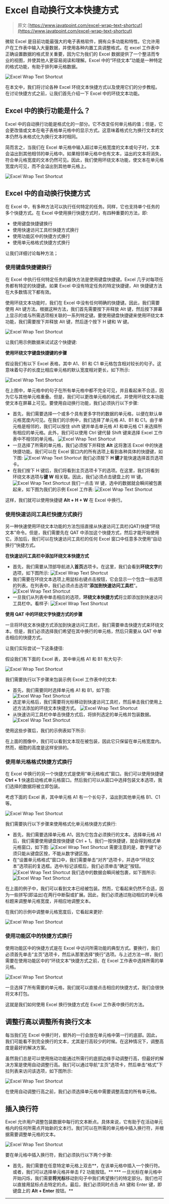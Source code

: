 # Excel 自动换行文本快捷方式

> 原文:[https://www.javatpoint.com/excel-wrap-text-shortcut](https://www.javatpoint.com/excel-wrap-text-shortcut)

微软 Excel 是目前功能最强大的电子表格软件，拥有众多功能和特性。它允许用户在工作表中输入大量数据，并使用各种内置工具调整格式。在 excel 工作表中正确设置数据的格式至关重要，因为它为我们的 Excel 数据提供了一个整洁而专业的视图，并使其他人更容易阅读和理解。Excel 中的“环绕文本”功能是一种特定的格式功能，有助于排列单元格数据。

![Excel Wrap Text Shortcut](../Images/705bfc5b4344621d21bbd4793910b281.png)

在本文中，我们将讨论各种 Excel 环绕文本快捷方式以及使用它们的分步教程。在讨论快捷方式之前，让我们首先介绍一下 Excel 中的环绕文本功能。

## Excel 中的换行功能是什么？

Excel 中的自动换行功能是格式化的一部分。它不改变任何单元格的值；但是，它会更改值或文本在电子表格单元格中的显示方式。这意味着格式化为换行文本的文本仍然与未格式化为换行文本时相同。

简而言之，当我们在 Excel 单元格中输入超过单元格宽度的文本或句子时，文本会溢出到其他相邻的单元格中。如果相邻单元格中也有文本，溢出的文本将消失，符合单元格宽度的文本仍然可见。因此，我们使用环绕文本功能，使文本在单元格宽度内可见，而不会溢出到其他单元格上。

![Excel Wrap Text Shortcut](../Images/f88fef0018a5ff5ac163652ebb3c0ac3.png)

## Excel 中的自动换行快捷方式

在 Excel 中，有多种方法可以执行任何特定的任务。同样，它也支持单个任务的多个快捷方式。在 Excel 中使用换行快捷方式时，有四种重要的方法，即:

*   使用键盘快捷键换行
*   使用快速访问工具栏快捷方式换行
*   使用功能区中的快捷方式换行
*   使用单元格格式快捷方式换行

让我们详细讨论每种方法；

### 使用键盘快捷键换行

在 Excel 中执行任何特定任务的最快方法是使用键盘快捷键。Excel 几乎对每项任务都有特定的快捷键。如果 Excel 中没有特定任务的特定快捷键，Alt 快捷键方法在大多数情况下都有效。

使用环绕文本功能时，我们在 Excel 中没有任何明确的快捷键。因此，我们需要使用 Alt 键方法。根据这种方法，我们首先需要按下并释放 Alt 键，然后按下屏幕上显示的或与所需选项相关联的一系列特定键。要使用键盘快捷键来使用环绕文本功能，我们需要按下并释放 Alt 键，然后逐个按下 H 键和 W 键。

![Excel Wrap Text Shortcut](../Images/e093f16ac23e8c639501a7be4254853a.png)

让我们用示例数据来试试这个快捷键:

**使用环绕文字键盘快捷键的步骤**

假设我们有以下 Excel 表格，其中 A1、B1 和 C1 单元格包含相对较长的句子。这意味着句子的长度比相应单元格的默认宽度相对更长，如下所示:

![Excel Wrap Text Shortcut](../Images/a6f1ce8d4758dea50d3edbb3bf310508.png)

在上图中，单元格中的句子在所有单元格中都不完全可见，并且看起来不合适，因为它与其他单元格重叠。但是，我们可以更改单元格的格式，并使用环绕文本功能使文本在屏幕上可见。要使用自动换行功能，我们必须执行以下步骤:

*   首先，我们需要选择一个或多个具有更多字符的数据的单元格，以便在默认单元格宽度内可见。在我们的示例中，我们选择了单元格 A1、B1 和 C1。由于单元格是相邻的，我们可以按住 shift 键并单击单元格 A1 和单元格 C1 来选择所有相应的单元格。此外，我们可以使用 Ctrl 键代替 Shift 键来选择 Excel 工作表中不相邻的单元格。
    ![Excel Wrap Text Shortcut](../Images/a17134f104bf2c5a2d663f89af7873f5.png)
*   一旦选择了所需的单元格，我们必须按下并释放 **Alt** 这将激活 Excel 中的快速快捷功能。我们可以在 Excel 窗口内的所有选项上看到各种具体的快捷键，如下图:
    ![Excel Wrap Text Shortcut](../Images/a4a415a165f77df812bcaf146d09b6bb.png)
    我们必须按下 **H 键**才能快速选择首页选项卡。
*   在我们按下 H 键后，我们将看到主页选项卡下的选项。在这里，我们将看到环绕文本选项与**键 W** 相关联。因此，我们必须点击键盘上的 W 键。
    ![Excel Wrap Text Shortcut](../Images/5b94795ecd6dfe1f3e2402e4ddf2f972.png)
    我们一点击 W 键，选中的数据就会瞬间被包裹起来，如下图为我们的示例 Excel 工作表:
    ![Excel Wrap Text Shortcut](../Images/8cdf0665f6b5a9651f137f25d0a65b29.png)

这样，我们就可以使用快捷键 **Alt + H + W** 在 Excel 中换行。

### 使用快速访问工具栏快捷方式换行

另一种快速使用环绕文本功能的方法包括直接从快速访问工具栏(QAT)快捷“环绕文本”命令。但是，我们需要先在 QAT 中添加这个快捷方式，然后才能开始使用它。添加后，我们可以在快速访问工具栏的任何 Excel 窗口中任意多次使用“自动换行”快捷方式。

**在快速访问工具栏中添加环绕文本快捷方式**

*   首先，我们需要从顶部导航进入**首页**选项卡。在这里，我们会看到**环绕文字**的选项，如下图所示:
    ![Excel Wrap Text Shortcut](../Images/f48b08121c0a83a0daee806ab393ac65.png)
*   我们需要在环绕文本选项上用鼠标右键点击按钮，它会显示一个包含一些选项的列表。在列表中，我们必须点击选项“**添加到快速访问工具栏**”。
    ![Excel Wrap Text Shortcut](../Images/e0815447a1e0b3ec1b4bb7db584f05f0.png)
*   一旦我们从列表中单击相应的选项，**环绕文本快捷方式**将立即添加到快速访问工具栏中。看样子:
    ![Excel Wrap Text Shortcut](../Images/929b9f7295e236b0dc8d4bf5c1a60cbf.png)

**使用 QAT 中的环绕文字快捷方式的步骤**

一旦将环绕文本快捷方式添加到快速访问工具栏，我们需要单击快捷方式来环绕文本。但是，我们必须选择我们希望在其中换行的单元格，然后只需要从 QAT 中单击相应的快捷方式。

让我们实际尝试一下这条捷径:

假设我们有下面的 Excel 表，其中单元格 A1 和 B1 有大句子:

![Excel Wrap Text Shortcut](../Images/c4a639149b6a45a6a9a57fc53c25473d.png)

我们需要执行以下步骤来包装示例 Excel 工作表中的文本:

*   首先，我们需要同时选择单元格 A1 和 B1，如下图:
    ![Excel Wrap Text Shortcut](../Images/d69860c2413494406b29f304b3a1654e.png)
*   选定单元格后，我们需要将光标移动到快速访问工具栏，然后单击我们使用上述方法添加的环绕文本快捷方式。
    ![Excel Wrap Text Shortcut](../Images/a23bcdf18cf3229bb046ed0efd8da000.png)
*   从快速访问工具栏中单击快捷方式后，将排列选定的单元格并包装数据。
    ![Excel Wrap Text Shortcut](../Images/e8c569e43aa9241c89f30f3f74007590.png)

使用这些步骤后，我们的示例表如下所示:

在上面的图像中，我们可以看到文本现在被包装，因此它只保留在单元格宽度内。然而，细胞的高度是这样安排的。

### 使用单元格格式快捷方式换行

在 Excel 中换行的另一个快捷方式是使用“单元格格式”窗口。我们可以使用快捷键 **Ctrl + 1** 快速启动格式单元格窗口。然后我们可以从窗口中选择包装文本选项，我们选择的数据将被立即包装。

考虑下面的 Excel 表，其中单元格 A1 有一个长句子，溢出到其他单元格 B1、C1 等。

![Excel Wrap Text Shortcut](../Images/4c82bcbf03cdee89532822f72781aff0.png)

我们需要执行以下步骤来使用格式化单元格快捷方式换行:

*   首先，我们需要选择单元格 A1，因为它包含必须换行的文本。选择单元格 A1 后，我们需要使用键盘按快捷键 Ctrl + 1。我们一按快捷键，就会得到格式单元格窗口，如下图:
    ![Excel Wrap Text Shortcut](../Images/b5e7b8bba08d3905a029045b4b2ec001.png)
    需要注意的是，数字键‘1’必须只能从键盘区按，不能从数字键区按。
*   在“设置单元格格式”窗口中，我们需要单击“对齐”选项卡，并选中“环绕文本”选项前的复选框。选中/标记该框后，我们必须单击“确定”按钮。
    ![Excel Wrap Text Shortcut](../Images/4f6620fae93795b018a65d9b741445f2.png)
    我们选中的数据会瞬间被包裹，如下图所示:
    ![Excel Wrap Text Shortcut](../Images/94e4da1809df804ff6ef229f89384391.png)

在上面的例子中，我们可以看到文本已经被包装。然而，它看起来仍然不合适，因为一些拼写(即溢出)在两行中断裂或扩展。因此，我们必须通过拖动相应的单元格标题来调整单元格宽度，并相应地调整文本。

在我们的示例中调整单元格宽度后，它看起来更好:

![Excel Wrap Text Shortcut](../Images/6ed06de4c5bc41dcb9996acb22c02cf1.png)

### 使用功能区中的快捷方式换行

使用功能区中的快捷方式是在 Excel 中访问所需功能的典型方式。要换行，我们必须首先单击“主页”选项卡，然后从那里选择“换行”选项。与上述方法一样，我们需要在使用功能区中的“环绕文本”快捷方式之前，在 Excel 工作表中选择所需的单元格。

![Excel Wrap Text Shortcut](../Images/f3a3d43ffdd2be68b27182a115222d0b.png)

一旦选择了所有需要的单元格，我们就可以直接点击相应的快捷方式，我们会很快将文本打包。

这就是我们如何使用 Excel 换行快捷方式在 Excel 工作表中换行的方法。

## 调整行高以调整所有换行文本

每当我们在 Excel 中换行时，额外的一行会放在单元格中第一行的底部。因此，我们可能看不到完全换行的文本，尤其是行高较少的时候。在这种情况下，调整高度是最好的解决方案。

虽然我们总是可以使用拖动功能通过所需行的底部边缘手动调整行高，但最好的解决方案是使用自动调整行高。我们可以通过导航“主页”选项卡，然后单击“格式”下拉列表来访问该选项，如下图所示:

![Excel Wrap Text Shortcut](../Images/842b10018de953c524cdf89accef82cf.png)

在使用自动调整行高之前，我们必须选择单元格中需要调整高度的所有单元格。

## 插入换行符

Excel 允许用户调整包装数据中每行的文本断点。具体来说，它有助于在活动单元格内的任何所需点开始新的文本行。我们可以在所需的单元格中插入换行符，并根据需要调整单元格的文本。

![Excel Wrap Text Shortcut](../Images/8187161fcc6d5c1702a8a338181a88e5.png)

要在单元格中插入换行符，我们必须执行以下两个步骤:

*   首先，我们需要在任意特定单元格上双击**，在该单元格中插入一个换行符。或者，我们可以选择单元格并单击 F2 功能按钮。**
***   一旦光标在单元格中开始闪烁，我们需要**将光标**移动到句子中我们希望换行的特定部分。我们也可以直接用鼠标点击特定的点。最后，我们必须同时点击 Alt 键和 Enter 键，即键盘上的 **Alt + Enter** 按钮。**

 *** * ***